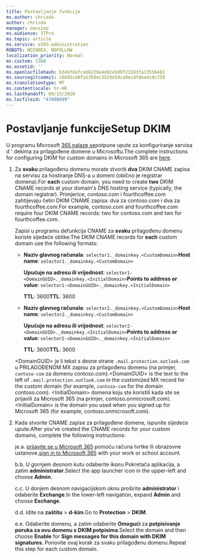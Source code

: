 ```yaml
---
title: Postavljanje funkcije
ms.author: chrisda
author: chrisda
manager: dansimp
ms.audience: ITPro
ms.topic: article
ms.service: o365-administration
ROBOTS: NOINDEX, NOFOLLOW
localization_priority: Normal
ms.custom: 1388
ms.assetid: ''
ms.openlocfilehash: b34bfdafcab6229a4dd2e9d9f23103fa13556482
ms.sourcegitcommit: c6692ce0fa1358ec3529e59ca0ecdfdea4cdc759
ms.translationtype: MT
ms.contentlocale: hr-HR
ms.lasthandoff: 09/15/2020
ms.locfileid: "47808699"
---
```

# <a name="setup-dkim"></a><span data-ttu-id="5a8ab-102">Postavljanje funkcije</span><span class="sxs-lookup"><span data-stu-id="5a8ab-102">Setup DKIM</span></span>

<span data-ttu-id="5a8ab-103">U programu Microsoft [365 nalaze se](https://docs.microsoft.com/microsoft-365/security/office-365-security/use-dkim-to-validate-outbound-email#steps-you-need-to-do-to-manually-set-up-dkim)potpune upute za konfiguriranje servisa d ' dekima za prilagođene domene u Microsoftu.</span><span class="sxs-lookup"><span data-stu-id="5a8ab-103">The complete instructions for configuring DKIM for custom domains in Microsoft 365 are [here](https://docs.microsoft.com/microsoft-365/security/office-365-security/use-dkim-to-validate-outbound-email#steps-you-need-to-do-to-manually-set-up-dkim).</span></span>

1. <span data-ttu-id="5a8ab-104">Za **svaku** prilagođenu domenu morate stvoriti **dva** DKIM CNAME zapisa na servisu za hostiranje DNS-a u domeni (obično je registrar domena).</span><span class="sxs-lookup"><span data-stu-id="5a8ab-104">For **each** custom domain, you need to create **two** DKIM CNAME records at your domain's DNS hosting service (typically, the domain registrar).</span></span> <span data-ttu-id="5a8ab-105">Primjerice, contoso.com i fourthcoffee.com zahtijevaju četiri DKIM CNAME zapisa: dva za contoso.com i dva za fourthcoffee.com.</span><span class="sxs-lookup"><span data-stu-id="5a8ab-105">For example, contoso.com and fourthcoffee.com require four DKIM CNAME records: two for contoso.com and two for fourthcoffee.com.</span></span>

   <span data-ttu-id="5a8ab-106">Zapisi u programu defunkcija CNAME za **svaku** prilagođenu domenu koriste sljedeće oblike:</span><span class="sxs-lookup"><span data-stu-id="5a8ab-106">The DKIM CNAME records for **each** custom domain use the following formats:</span></span>

   - <span data-ttu-id="5a8ab-107">**Naziv glavnog računala**: `selector1._domainkey.<CustomDomain>`</span><span class="sxs-lookup"><span data-stu-id="5a8ab-107">**Host name**: `selector1._domainkey.<CustomDomain>`</span></span>

     <span data-ttu-id="5a8ab-108">**Upućuje na adresu ili vrijednost**: `selector1-<DomainGUID>._domainkey.<InitialDomain>`</span><span class="sxs-lookup"><span data-stu-id="5a8ab-108">**Points to address or value**: `selector1-<DomainGUID>._domainkey.<InitialDomain>`</span></span>

     <span data-ttu-id="5a8ab-109">**TTL**: 3600</span><span class="sxs-lookup"><span data-stu-id="5a8ab-109">**TTL**: 3600</span></span>

   - <span data-ttu-id="5a8ab-110">**Naziv glavnog računala**: `selector2._domainkey.<CustomDomain>`</span><span class="sxs-lookup"><span data-stu-id="5a8ab-110">**Host name**: `selector2._domainkey.<CustomDomain>`</span></span>

     <span data-ttu-id="5a8ab-111">**Upućuje na adresu ili vrijednost**: `selector2-<DomainGUID>._domainkey.<InitialDomain>`</span><span class="sxs-lookup"><span data-stu-id="5a8ab-111">**Points to address or value**: `selector2-<DomainGUID>._domainkey.<InitialDomain>`</span></span>

     <span data-ttu-id="5a8ab-112">**TTL**: 3600</span><span class="sxs-lookup"><span data-stu-id="5a8ab-112">**TTL**: 3600</span></span>

   <span data-ttu-id="5a8ab-113">\<DomainGUID\> je li tekst s desne strane `.mail.protection.outlook.com` u PRILAGOĐENOM MX zapisu za prilagođenu domenu (na primjer, `contoso-com` za domenu contoso.com).</span><span class="sxs-lookup"><span data-stu-id="5a8ab-113">\<DomainGUID\> is the text to the left of `.mail.protection.outlook.com` in the customized MX record for the custom domain (for example, `contoso-com` for the domain contoso.com).</span></span> <span data-ttu-id="5a8ab-114">\<InitialDomain\> domena koju ste koristili kada ste se prijavili za Microsoft 365 (na primjer, contoso.onmicrosoft.com).</span><span class="sxs-lookup"><span data-stu-id="5a8ab-114">\<InitialDomain\> is the domain you used when you signed up for Microsoft 365 (for example, contoso.onmicrosoft.com).</span></span>

2. <span data-ttu-id="5a8ab-115">Kada stvorite CNAME zapise za prilagođene domene, ispunite sljedeće upute:</span><span class="sxs-lookup"><span data-stu-id="5a8ab-115">After you've created the CNAME records for your custom domains, complete the following instructions:</span></span>

   <span data-ttu-id="5a8ab-116">je.</span><span class="sxs-lookup"><span data-stu-id="5a8ab-116">a.</span></span> <span data-ttu-id="5a8ab-117">[prijavite se u Microsoft 365](https://support.office.microsoft.com/article/e9eb7d51-5430-4929-91ab-6157c5a050b4) pomoću računa tvrtke ili obrazovne ustanove.</span><span class="sxs-lookup"><span data-stu-id="5a8ab-117">[sign in to Microsoft 365](https://support.office.microsoft.com/article/e9eb7d51-5430-4929-91ab-6157c5a050b4) with your work or school account.</span></span>

   <span data-ttu-id="5a8ab-118">b.</span><span class="sxs-lookup"><span data-stu-id="5a8ab-118">b.</span></span> <span data-ttu-id="5a8ab-119">U gornjem desnom kutu odaberite ikonu Pokretača aplikacija, a zatim **administrator**.</span><span class="sxs-lookup"><span data-stu-id="5a8ab-119">Select the app launcher icon in the upper-left and choose **Admin**.</span></span>

   <span data-ttu-id="5a8ab-120">c.</span><span class="sxs-lookup"><span data-stu-id="5a8ab-120">c.</span></span> <span data-ttu-id="5a8ab-121">U donjem desnom navigacijskom oknu proširite **administrator** i odaberite **Exchange**.</span><span class="sxs-lookup"><span data-stu-id="5a8ab-121">In the lower-left navigation, expand **Admin** and choose **Exchange**.</span></span>

   <span data-ttu-id="5a8ab-122">d.</span><span class="sxs-lookup"><span data-stu-id="5a8ab-122">d.</span></span> <span data-ttu-id="5a8ab-123">Idite na **zaštitu**  >  **d-kim**.</span><span class="sxs-lookup"><span data-stu-id="5a8ab-123">Go to **Protection** > **DKIM**.</span></span>

   <span data-ttu-id="5a8ab-124">e.</span><span class="sxs-lookup"><span data-stu-id="5a8ab-124">e.</span></span> <span data-ttu-id="5a8ab-125">Odaberite domenu, a zatim odaberite **Omogući** za **potpisivanje poruka za ovu domenu s DKIM potpisima**.</span><span class="sxs-lookup"><span data-stu-id="5a8ab-125">Select the domain and then choose **Enable** for **Sign messages for this domain with DKIM signatures**.</span></span> <span data-ttu-id="5a8ab-126">Ponovite ovaj korak za svaku prilagođenu domenu.</span><span class="sxs-lookup"><span data-stu-id="5a8ab-126">Repeat this step for each custom domain.</span></span>
